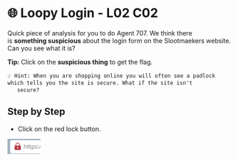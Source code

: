 # 🌐 Loopy Login - L02 C02

Quick piece of analysis for you to do Agent 707. We think there is **something suspicious** about the login form on the Slootmaekers website. Can you see what it is?

**Tip:** Click on the **suspicious thing** to get the flag. 

```
💡 Hint: When you are shopping online you will often see a padlock which tells you the site is secure. What if the site isn't
   secure?
```

## Step by Step

- Click on the red lock button.

![picture of red lock](/assets/loopylogin1.png)
